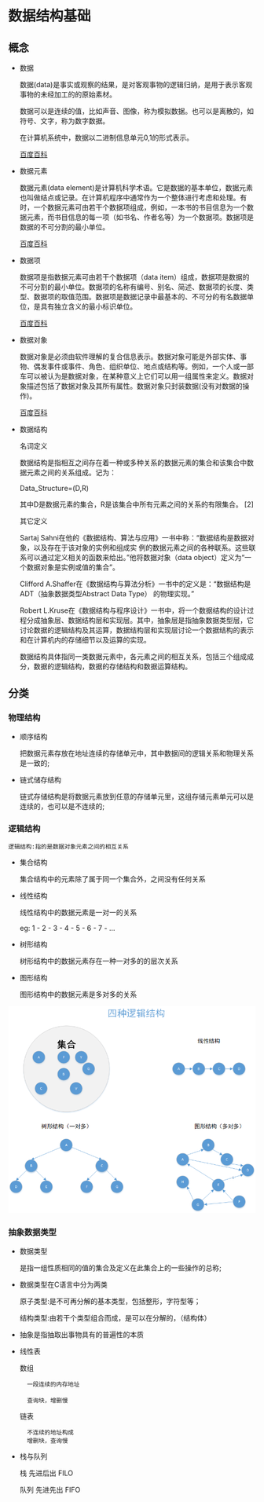 # 数据结构基础

## 概念

- 数据

    数据(data)是事实或观察的结果，是对客观事物的逻辑归纳，是用于表示客观事物的未经加工的的原始素材。

    数据可以是连续的值，比如声音、图像，称为模拟数据。也可以是离散的，如符号、文字，称为数字数据。

    在计算机系统中，数据以二进制信息单元0,1的形式表示。
    
    [百度百科](https://baike.baidu.com/item/数据/5947370)
- 数据元素

    数据元素(data element)是计算机科学术语。它是数据的基本单位，数据元素也叫做结点或记录。在计算机程序中通常作为一个整体进行考虑和处理。有时，一个数据元素可由若干个数据项组成，例如，一本书的书目信息为一个数据元素，而书目信息的每一项（如书名、作者名等）为一个数据项。数据项是数据的不可分割的最小单位。

    [百度百科](https://baike.baidu.com/item/数据元素/715313)

- 数据项

    数据项是指数据元素可由若干个数据项（data item）组成，数据项是数据的不可分割的最小单位。数据项的名称有编号、别名、简述、数据项的长度、类型、数据项的取值范围。数据项是数据记录中最基本的、不可分的有名数据单位，是具有独立含义的最小标识单位。
    
    [百度百科](https://baike.baidu.com/item/%E6%95%B0%E6%8D%AE%E9%A1%B9)

- 数据对象

    数据对象是必须由软件理解的复合信息表示。数据对象可能是外部实体、事物、偶发事件或事件、角色、组织单位、地点或结构等。例如，一个人或一部车可以被认为是数据对象，在某种意义上它们可以用一组属性来定义。数据对象描述包括了数据对象及其所有属性。数据对象只封装数据(没有对数据的操作)。

    [百度百科](https://baike.baidu.com/item/%E6%95%B0%E6%8D%AE%E5%AF%B9%E8%B1%A1)
- 数据结构

    名词定义
    
    数据结构是指相互之间存在着一种或多种关系的数据元素的集合和该集合中数据元素之间的关系组成。记为：
    
    Data_Structure=(D,R)
    
    其中D是数据元素的集合，R是该集合中所有元素之间的关系的有限集合。 [2] 
    
    其它定义
    
    Sartaj Sahni在他的《数据结构、算法与应用》一书中称：“数据结构是数据对象，以及存在于该对象的实例和组成实 例的数据元素之间的各种联系。这些联系可以通过定义相关的函数来给出。”他将数据对象（data object）定义为“一个数据对象是实例或值的集合”。
    
    Clifford A.Shaffer在《数据结构与算法分析》一书中的定义是：“数据结构是ADT（抽象数据类型Abstract Data Type） 的物理实现。”
    
    Robert L.Kruse在《数据结构与程序设计》一书中，将一个数据结构的设计过程分成抽象层、数据结构层和实现层。其中，抽象层是指抽象数据类型层，它讨论数据的逻辑结构及其运算，数据结构层和实现层讨论一个数据结构的表示和在计算机内的存储细节以及运算的实现。
    
    数据结构具体指同一类数据元素中，各元素之间的相互关系，包括三个组成成分，数据的逻辑结构，数据的存储结构和数据运算结构。




## 分类

### 物理结构

- 顺序结构

    把数据元素存放在地址连续的存储单元中，其中数据间的逻辑关系和物理关系是一致的;

- 链式储存结构

    链式存储结构是将数据元素放到任意的存储单元里，这组存储元素单元可以是连续的，也可以是不连续的;

### 逻辑结构

    逻辑结构:指的是数据对象元素之间的相互关系

- 集合结构

    集合结构中的元素除了属于同一个集合外，之间没有任何关系

- 线性结构

    线性结构中的数据元素是一对一的关系

    eg: 1 - 2 - 3 - 4 - 5 - 6 - 7 - ...


- 树形结构

    树形结构中的数据元素存在一种一对多的的层次关系

- 图形结构

    图形结构中的数据元素是多对多的关系


 ![四种逻辑结构图示](https://github.com/zhangymPerson/learning-notes/blob/master/Picture/%E5%9B%9B%E7%A7%8D%E9%80%BB%E8%BE%91%E7%BB%93%E6%9E%84%E5%9B%BE.png)


### 抽象数据类型

- 数据类型

    是指一组性质相同的值的集合及定义在此集合上的一些操作的总称;

- 数据类型在C语言中分为两类

    原子类型:是不可再分解的基本类型，包括整形，字符型等；

    结构类型:由若干个类型组合而成，是可以在分解的，（结构体）

- 抽象是指抽取出事物具有的普遍性的本质




- 线性表

    数组

        一段连续的内存地址

        查询块，增删慢

    链表

        不连续的地址构成
        增删块，查询慢
- 栈与队列

    栈 先进后出 FILO

    队列 先进先出   FIFO

